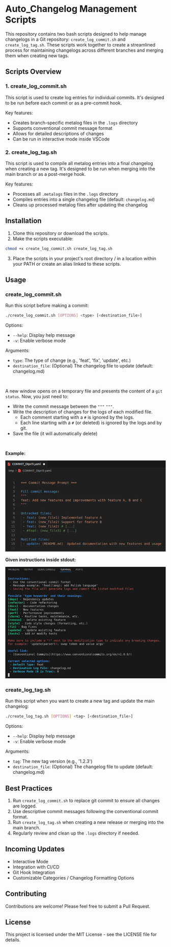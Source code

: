 # Auto_Changelog Management Scripts

This repository contains two bash scripts designed to help manage changelogs in a Git repository: `create_log_commit.sh` and `create_log_tag.sh`. These scripts work together to create a streamlined process for maintaining changelogs across different branches and merging them when creating new tags.

## Scripts Overview

### 1. create_log_commit.sh

This script is used to create log entries for individual commits. It's designed to be run before each commit or as a pre-commit hook.

Key features:
- Creates branch-specific metalog files in the `.logs` directory
- Supports conventional commit message format
- Allows for detailed descriptions of changes
- Can be run in interactive mode inside VSCode

### 2. create_log_tag.sh

This script is used to compile all metalog entries into a final changelog when creating a new tag. It's designed to be run when merging into the main branch or as a post-merge hook.

Key features:
- Processes all `.metalogs` files in the `.logs` directory
- Compiles entries into a single changelog file (default: `changelog.md`)
- Cleans up processed metalog files after updating the changelog

## Installation

1. Clone this repository or download the scripts.
2. Make the scripts executable:
```sh
chmod +x create_log_commit.sh create_log_tag.sh
```
3. Place the scripts in your project's root directory / in a location within your PATH or create an alias linked to these scripts.

## Usage

### create_log_commit.sh

Run this script before making a commit:

```sh
./create_log_commit.sh [OPTIONS] <type> [<destination_file>]
```

Options:
- `--help`: Display help message
- `-v`: Enable verbose mode

Arguments:
- `type`: The type of change (e.g., 'feat', 'fix', 'update', etc.)
- `destination_file`: (Optional) The changelog file to update (default: changelog.md)

<br>

A new window opens on a temporary file and presents the content of a `git status`.
Now, you just need to:
- Write the commit message between the `"""` `"""`.
- Write the description of changes for the logs of each modified file.
    - Each comment starting with a `#` is ignored by the logs.
    - Each line starting with a `#` (or deleted) is ignored by the logs and by git.
- Save the file (it will automatically delete)

<br>

**Example:**

![commit_prompt](images/commit_prompt.png)

**Given instructions inside stdout:**

![commit_instructions](images/commit_instructions.png)
### create_log_tag.sh

Run this script when you want to create a new tag and update the main changelog:
```sh
./create_log_tag.sh [OPTIONS] <tag> [<destination_file>]
```
Options:
- `--help`: Display help message
- `-v`: Enable verbose mode

Arguments:
- `tag`: The new tag version (e.g., '1.2.3')
- `destination_file`: (Optional) The changelog file to update (default: changelog.md)

## Best Practices

1. Run `create_log_commit.sh` to replace git commit to ensure all changes are logged.
2. Use descriptive commit messages following the conventional commit format.
3. Run `create_log_tag.sh` when creating a new release or merging into the main branch.
4. Regularly review and clean up the `.logs` directory if needed.

## Incoming Updates

- Interactive Mode
- Integration with CI/CD
- Git Hook Integration
- Customizable Categories / Changelog Formatting Options
## Contributing

Contributions are welcome! Please feel free to submit a Pull Request.

## License

This project is licensed under the MIT License - see the LICENSE file for details.
